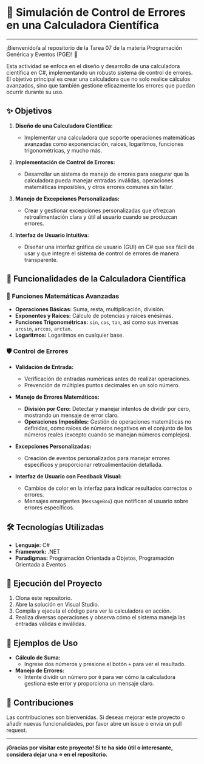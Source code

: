 # 🧮 Simulación de Control de Errores en una Calculadora Científica
---

¡Bienvenido/a al repositorio de la Tarea 07 de la materia Programación Genérica y Eventos (PGE)! 🚀

Esta actividad se enfoca en el diseño y desarrollo de una calculadora científica en C#, implementando un robusto sistema de control de errores. El objetivo principal es crear una calculadora que no solo realice cálculos avanzados, sino que también gestione eficazmente los errores que puedan ocurrir durante su uso.

## ✨ Objetivos

1. **Diseño de una Calculadora Científica:**
   - Implementar una calculadora que soporte operaciones matemáticas avanzadas como exponenciación, raíces, logaritmos, funciones trigonométricas, y mucho más.

2. **Implementación de Control de Errores:**
   - Desarrollar un sistema de manejo de errores para asegurar que la calculadora pueda manejar entradas inválidas, operaciones matemáticas imposibles, y otros errores comunes sin fallar.

3. **Manejo de Excepciones Personalizadas:**
   - Crear y gestionar excepciones personalizadas que ofrezcan retroalimentación clara y útil al usuario cuando se produzcan errores.

4. **Interfaz de Usuario Intuitiva:**
   - Diseñar una interfaz gráfica de usuario (GUI) en C# que sea fácil de usar y que integre el sistema de control de errores de manera transparente.

## 🎯 Funcionalidades de la Calculadora Científica

### 🧩 Funciones Matemáticas Avanzadas
- **Operaciones Básicas:** Suma, resta, multiplicación, división.
- **Exponentes y Raíces:** Cálculo de potencias y raíces enésimas.
- **Funciones Trigonométricas:** `sin`, `cos`, `tan`, así como sus inversas `arcsin`, `arccos`, `arctan`.
- **Logaritmos:** Logaritmos en cualquier base.

### 🛡️ Control de Errores
- **Validación de Entrada:**
  - Verificación de entradas numéricas antes de realizar operaciones.
  - Prevención de múltiples puntos decimales en un solo número.
  
- **Manejo de Errores Matemáticos:**
  - **División por Cero:** Detectar y manejar intentos de dividir por cero, mostrando un mensaje de error claro.
  - **Operaciones Imposibles:** Gestión de operaciones matemáticas no definidas, como raíces de números negativos en el conjunto de los números reales (excepto cuando se manejan números complejos).

- **Excepciones Personalizadas:**
  - Creación de eventos personalizados para manejar errores específicos y proporcionar retroalimentación detallada.

- **Interfaz de Usuario con Feedback Visual:**
  - Cambios de color en la interfaz para indicar resultados correctos o errores.
  - Mensajes emergentes (`MessageBox`) que notifican al usuario sobre errores específicos.

## 🛠️ Tecnologías Utilizadas

- **Lenguaje:** C#
- **Framework:** .NET
- **Paradigmas:** Programación Orientada a Objetos, Programación Orientada a Eventos

## 🚀 Ejecución del Proyecto

1. Clona este repositorio.
2. Abre la solución en Visual Studio.
3. Compila y ejecuta el código para ver la calculadora en acción.
4. Realiza diversas operaciones y observa cómo el sistema maneja las entradas válidas e inválidas.

## 🌟 Ejemplos de Uso

- **Cálculo de Suma:**
  - Ingrese dos números y presione el botón `+` para ver el resultado.
- **Manejo de Errores:**
  - Intente dividir un número por `0` para ver cómo la calculadora gestiona este error y proporciona un mensaje claro.

## 🤝 Contribuciones

Las contribuciones son bienvenidas. Si deseas mejorar este proyecto o añadir nuevas funcionalidades, por favor abre un issue o envía un pull request.

---
**¡Gracias por visitar este proyecto! Si te ha sido útil o interesante, considera dejar una ⭐ en el repositorio.**

